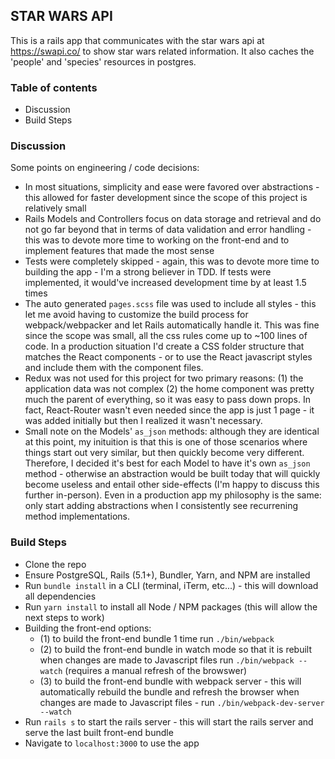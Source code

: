 ## STAR WARS API
This is a rails app that communicates with the star wars api at https://swapi.co/ to show star wars related information. It also caches the 'people' and 'species' resources in postgres. 

### Table of contents
- Discussion
- Build Steps

### Discussion
Some points on engineering / code decisions:
- In most situations, simplicity and ease were favored over abstractions - this allowed for faster development since the scope of this project is relatively small
- Rails Models and Controllers focus on data storage and retrieval and do not go far beyond that in terms of data validation and error handling - this was to devote more time to working on the front-end and to implement features that made the most sense
- Tests were completely skipped - again, this was to devote more time to building the app - I'm a strong believer in TDD. If tests were implemented, it would've increased development time by at least 1.5 times
- The auto generated `pages.scss` file was used to include all styles - this let me avoid having to customize the build process for webpack/webpacker and let Rails automatically handle it. This was fine since the scope was small, all the css rules come up to ~100 lines of code. In a production situation I'd create a CSS folder structure that matches the React components - or to use the React javascript styles and include them with the component files.
- Redux was not used for this project for two primary reasons: (1) the application data was not complex (2) the home component was pretty much the parent of everything, so it was easy to pass down props. In fact, React-Router wasn't even needed since the app is just 1 page - it was added initially but then I realized it wasn't necessary.
- Small note on the Models' `as_json` methods: although they are identical at this point, my inituition is that this is one of those scenarios where things start out very similar, but then quickly become very different. Therefore, I decided it's best for each Model to have it's own `as_json` method - otherwise an abstraction would be built today that will quickly become useless and entail other side-effects (I'm happy to discuss this further in-person). Even in a production app my philosophy is the same: only start adding abstractions when I consistently see recurrening method implementations.

### Build Steps
- Clone the repo
- Ensure PostgreSQL, Rails (5.1+), Bundler, Yarn, and NPM are installed
- Run `bundle install` in a CLI (terminal, iTerm, etc...) - this will download all dependencies
- Run `yarn install` to install all Node / NPM packages (this will allow the next steps to work)
- Building the front-end options: 
  - (1) to build the front-end bundle 1 time run `./bin/webpack`
  - (2) to build the front-end bundle in watch mode so that it is rebuilt when changes are made to Javascript files run `./bin/webpack --watch` (requires a manual refresh of the browswer)
  - (3) to build the front-end bundle with webpack server - this will automatically rebuild the bundle and refresh the browser when changes are made to Javascript files - run `./bin/webpack-dev-server --watch`
- Run `rails s` to start the rails server - this will start the rails server and serve the last built front-end bundle
- Navigate to `localhost:3000` to use the app

